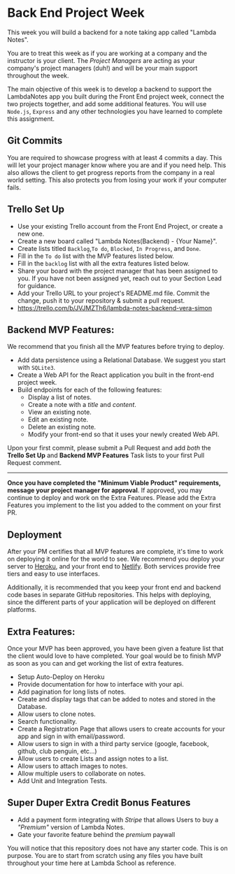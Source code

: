 # Back End Project Week

This week you will build a backend for a note taking app called "Lambda Notes".

You are to treat this week as if you are working at a company and the instructor is your client. The _Project Managers_ are acting as your company's project managers (duh!) and will be your main support throughout the week.

The main objective of this week is to develop a backend to support the LambdaNotes app you built during the Front End project week, connect the two projects together, and add some additional features. You will use `Node.js`, `Express` and any other technologies you have learned to complete this assignment.

## Git Commits

You are required to showcase progress with at least 4 commits a day. This will let your project manager know where you are and if you need help. This also allows the client to get progress reports from the company in a real world setting. This also protects you from losing your work if your computer fails.

## Trello Set Up

-   Use your existing Trello account from the Front End Project, or create a new one.
-   Create a new board called "Lambda Notes(Backend) - {Your Name}".
-   Create lists titled `Backlog`,`To do`, `Blocked`, `In Progress`, and `Done`.
-   Fill in the `To do` list with the MVP features listed below.
-   Fill in the `backlog` list with all the extra features listed below.
-   Share your board with the project manager that has been assigned to you. If you have not been assigned yet, reach out to your Section Lead for guidance.
-   Add your Trello URL to your project's README.md file. Commit the change, push it to your repository & submit a pull request.
-   https://trello.com/b/JVJMZTh6/lambda-notes-backend-vera-simon

## Backend MVP Features:

We recommend that you finish all the MVP features before trying to deploy.

-   Add data persistence using a Relational Database. We suggest you start with `SQLite3`.
-   Create a Web API for the React application you built in the front-end project week.
-   Build endpoints for each of the following features:
    -   Display a list of notes.
    -   Create a note with a _title_ and _content_.
    -   View an existing note.
    -   Edit an existing note.
    -   Delete an existing note.
    -   Modify your front-end so that it uses your newly created Web API.

Upon your first commit, please submit a Pull Request and add _both_ the **Trello Set Up** and **Backend MVP Features** Task lists to your first Pull Request comment.

---

**Once you have completed the "Minimum Viable Product" requirements, message your project manager for approval**. If approved, you may continue to deploy and work on the Extra Features. Please add the Extra Features you implement to the list you added to the comment on your first PR.

## Deployment

After your PM certifies that all MVP features are complete, it's time to work on deploying it online for the world to see. We recommend you deploy your server to [Heroku](https://devcenter.heroku.com/articles/getting-started-with-nodejs#introduction), and your front end to [Netlify](https://www.netlify.com/blog/2016/09/29/a-step-by-step-guide-deploying-on-netlify/). Both services provide free tiers and easy to use interfaces.

Additionally, it is recommended that you keep your front end and backend code bases in separate GitHub repositories. This helps with deploying, since the different parts of your application will be deployed on different platforms.

## Extra Features:

Once your MVP has been approved, you have been given a feature list that the client would love to have completed. Your goal would be to finish MVP as soon as you can and get working the list of extra features.

-   Setup Auto-Deploy on Heroku
-   Provide documentation for how to interface with your api.
-   Add pagination for long lists of notes.
-   Create and display tags that can be added to notes and stored in the Database.
-   Allow users to clone notes.
-   Search functionality.
-   Create a Registration Page that allows users to create accounts for your app and sign in with email/password.
-   Allow users to sign in with a third party service (google, facebook, github, club penguin, etc...)
-   Allow users to create Lists and assign notes to a list.
-   Allow users to attach images to notes.
-   Allow multiple users to collaborate on notes.
-   Add Unit and Integration Tests.

## Super Duper Extra Credit Bonus Features

-   Add a payment form integrating with _Stripe_ that allows Users to buy a _"Premium"_ version of Lambda Notes.
-   Gate your favorite feature behind the _premium_ paywall

You will notice that this repository does not have any starter code. This is on purpose. You are to start from scratch using any files you have built throughout your time here at Lambda School as reference.
